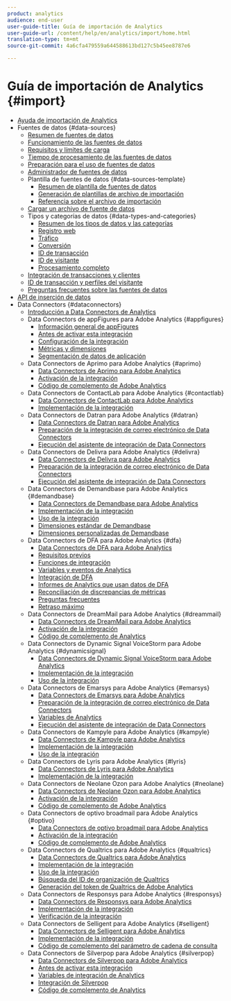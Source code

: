 ```yaml
---
product: analytics
audience: end-user
user-guide-title: Guía de importación de Analytics
user-guide-url: /content/help/en/analytics/import/home.html
translation-type: tm+mt
source-git-commit: 4a6cfa479559a644588613bd127c5b45ee8787e6

---
```



# Guía de importación de Analytics {#import}

+ [Ayuda de importación de Analytics](home.md)
+ Fuentes de datos {#data-sources}
   + [Resumen de fuentes de datos](c-data-sources/datasrc-home.md)
   + [Funcionamiento de las fuentes de datos](c-data-sources/datasrc-how-data-sources-works.md)
   + [Requisitos y límites de carga](c-data-sources/datasrc-requirements.md)
   + [Tiempo de procesamiento de las fuentes de datos](c-data-sources/datasrc-processing-time.md)
   + [Preparación para el uso de fuentes de datos](c-data-sources/datasrc-preparing.md)
   + [Administrador de fuentes de datos](c-data-sources/datasrc-manager.md)
   + Plantilla de fuentes de datos {#data-sources-template}
      + [Resumen de plantilla de fuentes de datos](c-data-sources/datasrc-template/datasrc-template-file.md)
      + [Generación de plantillas de archivo de importación](c-data-sources/datasrc-template/t-datasrc-creating-data-sources-file.md)
      + [Referencia sobre el archivo de importación](c-data-sources/datasrc-template/datasrc-import-file-reference.md)
   + [Cargar un archivo de fuente de datos](c-data-sources/t-datasrc-uploading-data.md)
   + Tipos y categorías de datos {#data-types-and-categories}
      + [Resumen de los tipos de datos y las categorías](c-data-sources/c-datasrc-types/datasrc-categories.md)
      + [Registro web](c-data-sources/c-datasrc-types/datasrc-web-log.md)
      + [Tráfico](c-data-sources/c-datasrc-types/datasrc-traffic.md)
      + [Conversión](c-data-sources/c-datasrc-types/datasrc-conversion.md)
      + [ID de transacción](c-data-sources/c-datasrc-types/datasrc-transactionid.md)
      + [ID de visitante](c-data-sources/c-datasrc-types/datasrc-visitorid.md)
      + [Procesamiento completo](c-data-sources/c-datasrc-types/datasrc-full-processing.md)
   + [Integración de transacciones y clientes](c-data-sources/datasrc-integrating-offline-data.md)
   + [ID de transacción y perfiles del visitante](c-data-sources/datasrc-tid-visitor-profile.md)
   + [Preguntas frecuentes sobre las fuentes de datos](c-data-sources/datasrc-faq.md)
+ [API de inserción de datos](c-data-insertion-api/c-data-insertion-api.md)
+ Data Connectors {#dataconnectors}
   + [Introducción a Data Connectors de Analytics](data-connectors/getting-started-data-connectors.md)
   + Data Connectors de appFigures para Adobe Analytics {#appfigures}
      + [Información general de appFigures](data-connectors/appfigures-overview/appfigures-overview.md)
      + [Antes de activar esta integración](data-connectors/appfigures-overview/appfigures-before-activation.md)
      + [Configuración de la integración](data-connectors/appfigures-overview/t-appfigures-integration.md)
      + [Métricas y dimensiones](data-connectors/appfigures-overview/appfigures-metrics.md)
      + [Segmentación de datos de aplicación](data-connectors/appfigures-overview/appfigures-segment-filter.md)
   + Data Connectors de Aprimo para Adobe Analytics {#aprimo}
      + [Data Connectors de Aprimo para Adobe Analytics](data-connectors/aprimo-overview/aprimo-overview.md)
      + [Activación de la integración](data-connectors/aprimo-overview/t-aprimo-activate.md)
      + [Código de complemento de Adobe Analytics](data-connectors/aprimo-overview/aprimo-sitecatalyst-code.md)
   + Data Connectors de ContactLab para Adobe Analytics {#contactlab}
      + [Data Connectors de ContactLab para Adobe Analytics](data-connectors/c-contactlab-data-connector-for-adobe-analytics/c-contactlab-data-connector-for-adobe-analytics.md)
      + [Implementación de la integración](data-connectors/c-contactlab-data-connector-for-adobe-analytics/contactlab-deploying-the-integration.md)
   + Data Connectors de Datran para Adobe Analytics {#datran}
      + [Data Connectors de Datran para Adobe Analytics](data-connectors/datran-integration-overview/datran-integration-overview.md)
      + [Preparación de la integración de correo electrónico de Data Connectors](data-connectors/datran-integration-overview/datran-configuring-integration.md)
      + [Ejecución del asistente de integración de Data Connectors](data-connectors/datran-integration-overview/t-datran-wizard.md)
   + Data Connectors de Delivra para Adobe Analytics {#delivra}
      + [Data Connectors de Delivra para Adobe Analytics](data-connectors/delivra-integration-overview/delivra-integration-overview.md)
      + [Preparación de la integración de correo electrónico de Data Connectors](data-connectors/delivra-integration-overview/delivra-configuring-the-genesis-delivra-integration.md)
      + [Ejecución del asistente de integración de Data Connectors](data-connectors/delivra-integration-overview/t-delivra-running-the-genesis-integration-wizard.md)
   + Data Connectors de Demandbase para Adobe Analytics {#demandbase}
      + [Data Connectors de Demandbase para Adobe Analytics](data-connectors/demandbase-home/demandbase-home.md)
      + [Implementación de la integración](data-connectors/demandbase-home/demandbase-deploying.md)
      + [Uso de la integración](data-connectors/demandbase-home/demandbase-using-integration.md)
      + [Dimensiones estándar de Demandbase](data-connectors/demandbase-home/demandbase-standard-dimensions.md)
      + [Dimensiones personalizadas de Demandbase](data-connectors/demandbase-home/demandbase-custom-dimensions.md)
   + Data Connectors de DFA para Adobe Analytics {#dfa}
      + [Data Connectors de DFA para Adobe Analytics](data-connectors/dfa-data-connector-analytics/dfa-data-connector-analytics.md)
      + [Requisitos previos](data-connectors/dfa-data-connector-analytics/dfa-prerequisites.md)
      + [Funciones de integración](data-connectors/dfa-data-connector-analytics/dfa-integration-features.md)
      + [Variables y eventos de Analytics](data-connectors/dfa-data-connector-analytics/dfa-analytics-variables-and-events.md)
      + [Integración de DFA](data-connectors/dfa-data-connector-analytics/dfa-integration.md)
      + [Informes de Analytics que usan datos de DFA](data-connectors/dfa-data-connector-analytics/dfa-analytics-reports.md)
      + [Reconciliación de discrepancias de métricas](data-connectors/dfa-data-connector-analytics/dfa-reconciling-metric-discrepancies.md)
      + [Preguntas frecuentes](data-connectors/dfa-data-connector-analytics/dfa-faq.md)
      + [Retraso máximo](data-connectors/dfa-data-connector-analytics/maxdelay.md)
   + Data Connectors de DreamMail para Adobe Analytics {#dreammail}
      + [Data Connectors de DreamMail para Adobe Analytics](data-connectors/dreammail-overview/dreammail-overview.md)
      + [Activación de la integración](data-connectors/dreammail-overview/t-dreammail-activate.md)
      + [Código de complemento de Analytics](data-connectors/dreammail-overview/dreammail-analytics-code.md)
   + Data Connectors de Dynamic Signal VoiceStorm para Adobe Analytics {#dynamicsignal}
      + [Data Connectors de Dynamic Signal VoiceStorm para Adobe Analytics](data-connectors/dynamic-signal-for-analytics/dynamic-signal-for-analytics.md)
      + [Implementación de la integración](data-connectors/dynamic-signal-for-analytics/dynamic-signal-deploy-integration.md)
      + [Uso de la integración](data-connectors/dynamic-signal-for-analytics/dynamic-signal-use-integration.md)
   + Data Connectors de Emarsys para Adobe Analytics {#emarsys}
      + [Data Connectors de Emarsys para Adobe Analytics](data-connectors/emarsys-overview/emarsys-overview.md)
      + [Preparación de la integración de correo electrónico de Data Connectors](data-connectors/emarsys-overview/emarsys-configure-integration.md)
      + [Variables de Analytics](data-connectors/emarsys-overview/emarsys-variables.md)
      + [Ejecución del asistente de integración de Data Connectors](data-connectors/emarsys-overview/emarsys-wizard.md)
   + Data Connectors de Kampyle para Adobe Analytics {#kampyle}
      + [Data Connectors de Kampyle para Adobe Analytics](data-connectors/kampyle-home/kampyle-home.md)
      + [Implementación de la integración](data-connectors/kampyle-home/kampyle-deploy.md)
      + [Uso de la integración](data-connectors/kampyle-home/kampyle-integration.md)
   + Data Connectors de Lyris para Adobe Analytics {#lyris}
      + [Data Connectors de Lyris para Adobe Analytics](data-connectors/lyris-overview/lyris-overview.md)
      + [Implementación de la integración](data-connectors/lyris-overview/lyris-deploy-integration.md)
   + Data Connectors de Neolane Ozon para Adobe Analytics {#neolane}
      + [Data Connectors de Neolane Ozon para Adobe Analytics](data-connectors/neolane-overview/neolane-overview.md)
      + [Activación de la integración](data-connectors/neolane-overview/neolane-activate.md)
      + [Código de complemento de Adobe Analytics](data-connectors/neolane-overview/neolane-plugin-code.md)
   + Data Connectors de optivo broadmail para Adobe Analytics {#optivo}
      + [Data Connectors de optivo broadmail para Adobe Analytics](data-connectors/optivo-overview/optivo-overview.md)
      + [Activación de la integración](data-connectors/optivo-overview/optivo-activate.md)
      + [Código de complemento de Adobe Analytics](data-connectors/optivo-overview/optivo-plugin-code.md)
   + Data Connectors de Qualtrics para Adobe Analytics {#qualtrics}
      + [Data Connectors de Qualtrics para Adobe Analytics](data-connectors/qualtrics-overview/qualtrics-overview.md)
      + [Implementación de la integración](data-connectors/qualtrics-overview/qualtrics-deploying.md)
      + [Uso de la integración](data-connectors/qualtrics-overview/qualtrics-integration.md)
      + [Búsqueda del ID de organización de Qualtrics](data-connectors/qualtrics-overview/qualtrics-org-id.md)
      + [Generación del token de Qualtrics de Adobe Analytics](data-connectors/qualtrics-overview/qualtrics-token.md)
   + Data Connectors de Responsys para Adobe Analytics {#responsys}
      + [Data Connectors de Responsys para Adobe Analytics](data-connectors/responsys-home/responsys-home.md)
      + [Implementación de la integración](data-connectors/responsys-home/responsys-deploy/responsys-deploy.md)
      + [Verificación de la integración](data-connectors/responsys-home/responsys-verify.md)
   + Data Connectors de Selligent para Adobe Analytics {#selligent}
      + [Data Connectors de Selligent para Adobe Analytics](data-connectors/selligent-overview/selligent-overview.md)
      + [Implementación de la integración](data-connectors/selligent-overview/selligent-deploy-integration.md)
      + [Código de complemento del parámetro de cadena de consulta](data-connectors/selligent-overview/selligent-plugin-code.md)
   + Data Connectors de Silverpop para Adobe Analytics {#silverpop}
      + [Data Connectors de Silverpop para Adobe Analytics](data-connectors/silverpop-overview/silverpop-overview.md)
      + [Antes de activar esta integración](data-connectors/silverpop-overview/silverpop-before-activation/silverpop-before-activation.md)
      + [Variables de integración de Analytics](data-connectors/silverpop-overview/silverpop-variables.md)
      + [Integración de Silverpop](data-connectors/silverpop-overview/silverpop-wizard.md)
      + [Código de complemento de Analytics](data-connectors/silverpop-overview/silverpop-analytics-code.md)
